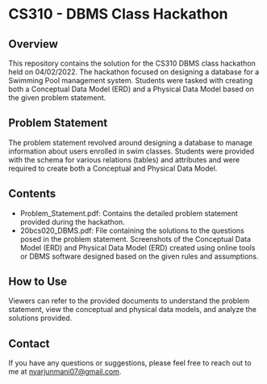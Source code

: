 # CS310 - DBMS Class Hackathon

## Overview

This repository contains the solution for the CS310 DBMS class hackathon held on 04/02/2022. The hackathon focused on designing a database for a Swimming Pool management system. Students were tasked with creating both a Conceptual Data Model (ERD) and a Physical Data Model based on the given problem statement.

## Problem Statement

The problem statement revolved around designing a database to manage information about users enrolled in swim classes. Students were provided with the schema for various relations (tables) and attributes and were required to create both a Conceptual and Physical Data Model.

## Contents

- Problem_Statement.pdf: Contains the detailed problem statement provided during the hackathon.
- 20bcs020_DBMS.pdf: File containing the solutions to the questions posed in the problem statement. Screenshots of the Conceptual Data Model (ERD) and Physical Data Model (ERD) created using online tools or DBMS software designed based on the given rules and assumptions.

## How to Use

Viewers can refer to the provided documents to understand the problem statement, view the conceptual and physical data models, and analyze the solutions provided.


## Contact

If you have any questions or suggestions, please feel free to reach out to me at [nvarjunmani07@gmail.com](mailto:nvarjunmani07@gmail.com).

